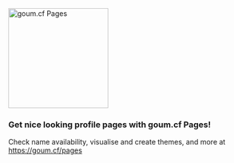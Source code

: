 <img src="https://goum.cf/branding/pages.png" width="200px" alt="goum.cf Pages" />

### Get nice looking profile pages with goum.cf Pages!

Check name availability, visualise and create themes, and more at <https://goum.cf/pages>
